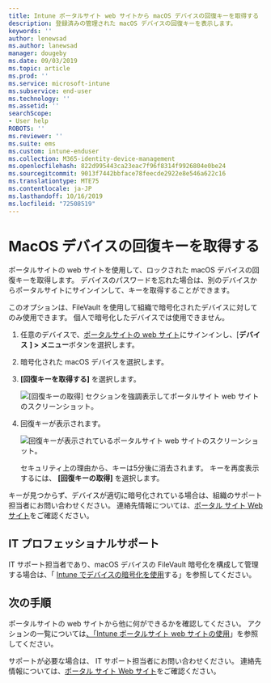 ```yaml
---
title: Intune ポータルサイト web サイトから macOS デバイスの回復キーを取得する
description: 登録済みの管理された macOS デバイスの回復キーを表示します。
keywords: ''
author: lenewsad
ms.author: lanewsad
manager: dougeby
ms.date: 09/03/2019
ms.topic: article
ms.prod: ''
ms.service: microsoft-intune
ms.subservice: end-user
ms.technology: ''
ms.assetid: ''
searchScope:
- User help
ROBOTS: ''
ms.reviewer: ''
ms.suite: ems
ms.custom: intune-enduser
ms.collection: M365-identity-device-management
ms.openlocfilehash: 822d995443ca23eac7f96f8314f9926804e0be24
ms.sourcegitcommit: 9013f7442bbface78feecde2922e8e546a622c16
ms.translationtype: MTE75
ms.contentlocale: ja-JP
ms.lasthandoff: 10/16/2019
ms.locfileid: "72508519"
---
```

# <a name="get-a-recovery-key-for-a-macos-device"></a>MacOS デバイスの回復キーを取得する

ポータルサイトの web サイトを使用して、ロックされた macOS デバイスの回復キーを取得します。 デバイスのパスワードを忘れた場合は、別のデバイスからポータルサイトにサインインして、キーを取得することができます。  

このオプションは、FileVault を使用して組織で暗号化されたデバイスに対してのみ使用できます。 個人で暗号化したデバイスでは使用できません。

1. 任意のデバイスで、[ポータルサイトの web サイト](https://portal.manage.microsoft.com)にサインインし、[**デバイス** **] > メニュー**ボタンを選択します。  
2. 暗号化された macOS デバイスを選択します。  
3. **[回復キーを取得する]** を選択します。  

    ![[回復キーの取得] セクションを強調表示してポータルサイト web サイトのスクリーンショット。](./media/1907-recovery2-cpweb-intune.PNG)  

4. 回復キーが表示されます。

    ![回復キーが表示されているポータルサイト web サイトのスクリーンショット。](./media/1907-recovery-cpweb-intune.PNG)  

    セキュリティ上の理由から、キーは5分後に消去されます。 キーを再度表示するには、 **[回復キーの取得]** を選択します。

キーが見つからず、デバイスが適切に暗号化されている場合は、組織のサポート担当者にお問い合わせください。 連絡先情報については、[ポータル サイト Web サイト](https://go.microsoft.com/fwlink/?linkid=2010980)をご確認ください。  

## <a name="it-pro-support"></a>IT プロフェッショナルサポート

IT サポート担当者であり、macOS デバイスの FileVault 暗号化を構成して管理する場合は、「 [Intune でデバイスの暗号化を使用](/intune/protect/encrypt-devices)する」を参照してください。

## <a name="next-steps"></a>次の手順

ポータルサイトの web サイトから他に何ができるかを確認してください。 アクションの一覧については[、「Intune ポータルサイト web サイトの使用](using-the-intune-company-portal-website.md)」を参照してください。  

サポートが必要な場合は、 IT サポート担当者にお問い合わせください。 連絡先情報については、[ポータル サイト Web サイト](https://go.microsoft.com/fwlink/?linkid=2010980)をご確認ください。  
